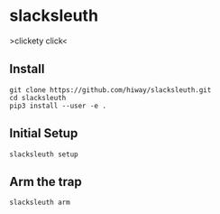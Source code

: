 # slacksleuth

&gt;clickety click&lt;


## Install

	git clone https://github.com/hiway/slacksleuth.git
	cd slacksleuth
	pip3 install --user -e .

## Initial Setup 

	slacksleuth setup

## Arm the trap

	slacksleuth arm

